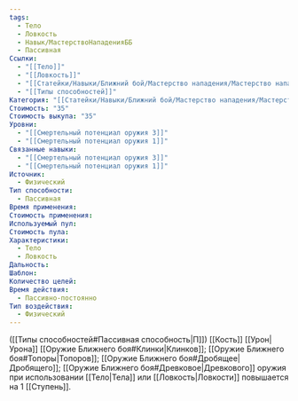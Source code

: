 ```yaml
---
tags:
  - Тело
  - Ловкость
  - Навык/МастерствоНападенияББ
  - Пассивная
Ссылки:
  - "[[Тело]]"
  - "[[Ловкость]]"
  - "[[Статейки/Навыки/Ближний бой/Мастерство нападения/Мастерство нападения]]"
  - "[[Типы способностей]]"
Категория: "[[Статейки/Навыки/Ближний бой/Мастерство нападения/Мастерство нападения]]"
Стоимость: "35"
Стоимость выкупа: "35"
Уровни:
  - "[[Смертельный потенциал оружия 3]]"
  - "[[Смертельный потенциал оружия 1]]"
Связанные навыки:
  - "[[Смертельный потенциал оружия 3]]"
  - "[[Смертельный потенциал оружия 1]]"
Источник:
  - Физический
Тип способности:
  - Пассивная
Время применения: 
Стоимость применения: 
Используемый пул: 
Стоимость пула: 
Характеристики:
  - Тело
  - Ловкость
Дальность: 
Шаблон: 
Количество целей: 
Время действия:
  - Пассивно-постоянно
Тип воздействия:
  - Физический
---
```

([[Типы способностей#Пассивная способность|П]]) [[Кость]] [[Урон|Урона]] [[Оружие Ближнего боя#Клинки|Клинков]]; [[Оружие Ближнего боя#Топоры|Топоров]]; [[Оружие Ближнего боя#Дробящее|Дробящего]]; [[Оружие Ближнего боя#Древковое|Древкового]] оружия при использовании [[Тело|Тела]] или [[Ловкость|Ловкости]] повышается на 1 [[Ступень]]. 
